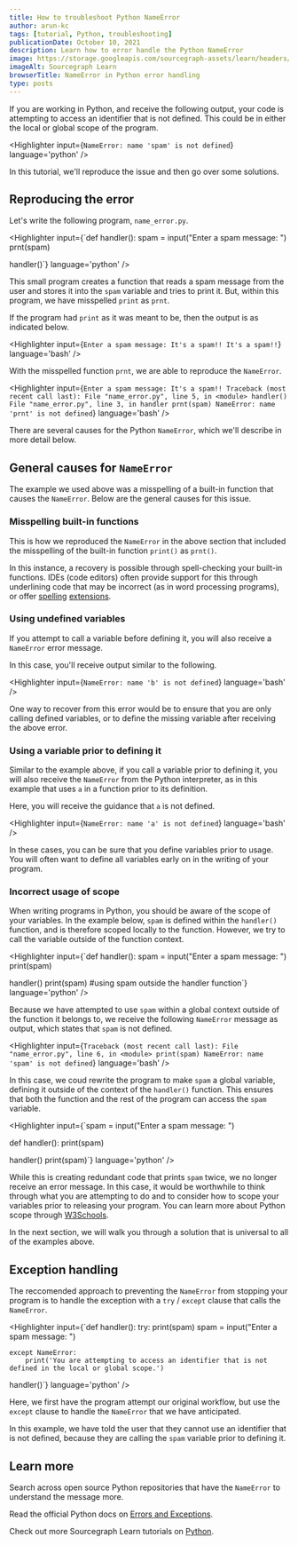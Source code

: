 ```yaml
---
title: How to troubleshoot Python NameError
author: arun-kc
tags: [tutorial, Python, troubleshooting]
publicationDate: October 10, 2021
description: Learn how to error handle the Python NameError
image: https://storage.googleapis.com/sourcegraph-assets/learn/headers/sourcegraph-learn-header.png
imageAlt: Sourcegraph Learn
browserTitle: NameError in Python error handling
type: posts
---
```


If you are working in Python, and receive the following output, your code is attempting to access an identifier that is not defined. This could be in either the local or global scope of the program.

<Highlighter
input={`NameError: name 'spam' is not defined`}
language='python'
/>

In this tutorial, we'll reproduce the issue and then go over some solutions.

## Reproducing the error

Let's write the following program, `name_error.py`. 

<Highlighter
input={`def handler():
    spam = input("Enter a spam message: ")
    prnt(spam)
   
handler()`}
language='python'
/>

This small program creates a function that reads a spam message from the user and stores it into the `spam` variable and tries to print it. But, within this program, we have misspelled `print` as `prnt`.

If the program had `print` as it was meant to be, then the output is as indicated below.

<Highlighter
input={`Enter a spam message: It's a spam!!
It's a spam!!`}
language='bash'
/>

With the misspelled function `prnt`, we are able to reproduce the `NameError`.

<Highlighter
input={`Enter a spam message: It's a spam!!
Traceback (most recent call last):
  File "name_error.py", line 5, in <module>
    handler()
  File "name_error.py", line 3, in handler
    prnt(spam)
NameError: name 'prnt' is not defined`}
language='bash'
/>

There are several causes for the Python `NameError`, which we'll describe in more detail below.

## General causes for `NameError`

The example we used above was a misspelling of a built-in function that causes the `NameError`. Below are the general causes for this issue.

### Misspelling built-in functions

This is how we reproduced the `NameError` in the above section that included the misspelling of the built-in function `print()` as `prnt()`. 

In this instance, a recovery is possible through spell-checking your built-in functions. IDEs (code editors) often provide support for this through underlining code that may be incorrect (as in word processing programs), or offer [spelling](https://marketplace.visualstudio.com/items?itemName=streetsidesoftware.code-spell-checker) [extensions](https://marketplace.visualstudio.com/items?itemName=ban.spellright).

### Using undefined variables

If you attempt to call a variable before defining it, you will also receive a `NameError` error message. 

<Highlighter
input='a = 10
print(b)'
language='python'
/>

In this case, you'll receive output similar to the following.

<Highlighter
input={`NameError: name 'b' is not defined`}
language='bash'
/>

One way to recover from this error would be to ensure that you are only calling defined variables, or to define the missing variable after receiving the above error. 

### Using a variable prior to defining it

Similar to the example above, if you call a variable prior to defining it, you will also receive the `NameError` from the Python interpreter, as in this example that uses `a` in a function prior to its definition. 

<Highlighter
input='print(a)
a = 10'
language='python'
/>

Here, you will receive the guidance that `a` is not defined. 


<Highlighter
input={`NameError: name 'a' is not defined`}
language='bash'
/>

In these cases, you can be sure that you define variables prior to usage. You will often want to define all variables early on in the writing of your program.

### Incorrect usage of scope

When writing programs in Python, you should be aware of the scope of your variables. In the example below, `spam` is defined within the `handler()` function, and is therefore scoped locally to the function. However, we try to call the variable outside of the function context. 

<Highlighter
input={`def handler():
    spam = input("Enter a spam message: ")
    print(spam)
 
handler()
print(spam) #using spam outside the handler function`}
language='python'
/>

Because we have attempted to use `spam` within a global context outside of the function it belongs to, we receive the following `NameError` message as output, which states that `spam` is not defined.

<Highlighter
input={`Traceback (most recent call last):
  File "name_error.py", line 6, in <module>
    print(spam)
NameError: name 'spam' is not defined`}
language='bash'
/>

In this case, we coud rewrite the program to make `spam` a global variable, defining it outside of the context of the `handler()` function. This ensures that both the function and the rest of the program can access the `spam` variable.

<Highlighter
input={`spam = input("Enter a spam message: ")
 
def handler():
    print(spam)
 
handler()
print(spam)`}
language='python'
/>

While this is creating redundant code that prints `spam` twice, we no longer receive an error message. In this case, it would be worthwhile to think through what you are attempting to do and to consider how to scope your variables prior to releasing your program. You can learn more about Python scope through [W3Schools](https://www.w3schools.com/python/python_scope.asp).

In the next section, we will walk you through a solution that is universal to all of the examples above. 

## Exception handling

The reccomended approach to preventing the `NameError` from stopping your program is to handle the exception with a `try` / `except` clause that calls the `NameError`.

<Highlighter
input={`def handler():
    try:
        print(spam)
        spam = input("Enter a spam message: ")
 
    except NameError:
        print('You are attempting to access an identifier that is not defined in the local or global scope.')
  
handler()`}
language='python'
/>

Here, we first have the program attempt our original workflow, but use the `except` clause to handle the `NameError` that we have anticipated. 

<Highlighter
input='You are attempting to access an identifier that is not defined in the local or global scope.'
language='bash'
/>

In this example, we have told the user that they cannot use an identifier that is not defined, because they are calling the `spam` variable prior to defining it.

## Learn more

Search across open source Python repositories that have the `NameError` to understand the message more.

<SourcegraphSearch query="NameError lang:python" patternType="literal"/>

Read the official Python docs on [Errors and Exceptions](https://docs.python.org/3/tutorial/errors.html).

Check out more Sourcegraph Learn tutorials on [Python](https://learn.sourcegraph.com/tags/python).